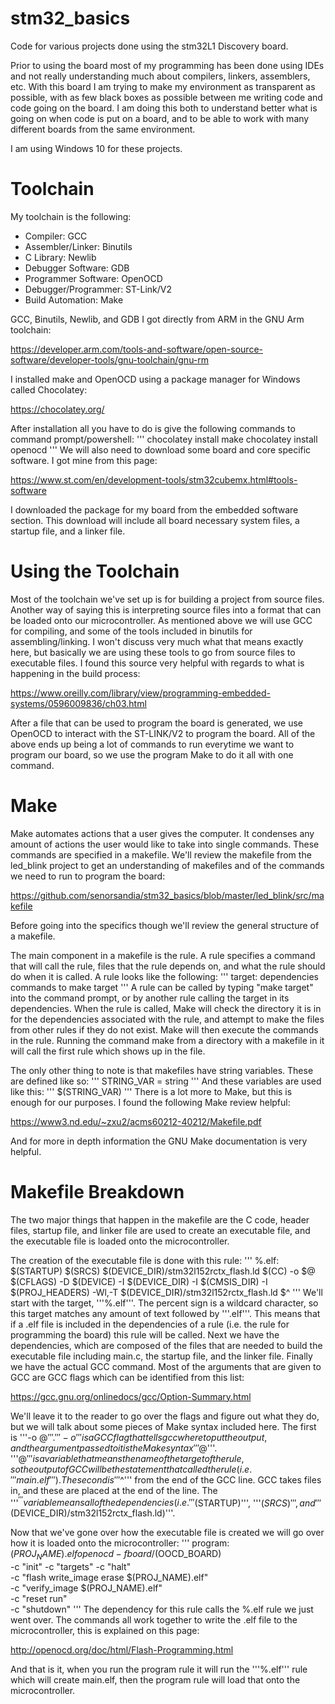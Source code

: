 # stm32_basics
Code for various projects done using the stm32L1 Discovery board. 

Prior to using the board most of my programming has been done using IDEs and not really understanding much about compilers, linkers, assemblers, etc. With this board I am trying to make my environment as transparent as possible, with as few black boxes as possible between me writing code and code going on the board. I am doing this both to understand better what is going on when code is put on a board, and to be able to work with many different boards from the same environment. 

I am using Windows 10 for these projects.

# Toolchain
My toolchain is the following:
* Compiler: GCC
* Assembler/Linker: Binutils
* C Library: Newlib
* Debugger Software: GDB
* Programmer Software: OpenOCD
* Debugger/Programmer: ST-Link/V2
* Build Automation: Make

GCC, Binutils, Newlib, and GDB I got directly from ARM in the GNU Arm toolchain:

https://developer.arm.com/tools-and-software/open-source-software/developer-tools/gnu-toolchain/gnu-rm

I installed make and OpenOCD using a package manager for Windows called Chocolatey:

https://chocolatey.org/

After installation all you have to do is give the following commands to command prompt/powershell:
'''
chocolatey install make
chocolatey install openocd
'''
We will also need to download some board and core specific software. I got mine from this page:

https://www.st.com/en/development-tools/stm32cubemx.html#tools-software

I downloaded the package for my board from the embedded software section. This download will include all board necessary system files, a startup file, and a linker file.

# Using the Toolchain
Most of the toolchain we've set up is for building a project from source files. Another way of saying this is interpreting source files into a format that can be loaded onto our microcontroller. As mentioned above we will use GCC for compiling, and some of the tools included in binutils for assembling/linking. I won't discuss very much what that means exactly here, but basically we are using these tools to go from source files to executable files. I found this source very helpful with regards to what is happening in the build process:

https://www.oreilly.com/library/view/programming-embedded-systems/0596009836/ch03.html

After a file that can be used to program the board is generated, we use OpenOCD to interact with the ST-LINK/V2 to program the board. All of the above ends up being a lot of commands to run everytime we want to program our board, so we use the program Make to do it all with one command.

# Make
Make automates actions that a user gives the computer. It condenses any amount of actions the user would like to take into single commands. These commands are specified in a makefile. We'll review the makefile from the led_blink project to get an understanding of makefiles and of the commands we need to run to program the board:

https://github.com/senorsandia/stm32_basics/blob/master/led_blink/src/makefile

Before going into the specifics though we'll review the general structure of a makefile.

The main component in a makefile is the rule. A rule specifies a command that will call the rule, files that the rule depends on, and what the rule should do when it is called. A rule looks like the following:
'''
target: dependencies
  commands to make target
'''
A rule can be called by typing "make target" into the command prompt, or by another rule calling the target in its dependencies. When the rule is called, Make will check the directory it is in for the dependencies associated with the rule, and attempt to make the files from other rules if they do not exist. Make will then execute the commands in the rule. Running the command make from a directory with a makefile in it will call the first rule which shows up in the file.

The only other thing to note is that makefiles have string variables. These are defined like so:
'''
STRING_VAR = string
'''
And these variables are used like this:
'''
$(STRING_VAR)
'''
There is a lot more to Make, but this is enough for our purposes. I found the following Make review helpful:

https://www3.nd.edu/~zxu2/acms60212-40212/Makefile.pdf

And for more in depth information the GNU Make documentation is very helpful.

# Makefile Breakdown

The two major things that happen in the makefile are the C code, header files, startup file, and linker file are used to create an executable file, and the executable file is loaded onto the microcontroller. 

The creation of the executable file is done with this rule:
'''
%.elf: $(STARTUP) $(SRCS) $(DEVICE_DIR)/stm32l152rctx_flash.ld
	$(CC) -o $@ $(CFLAGS) -D $(DEVICE) -I $(DEVICE_DIR) -I $(CMSIS_DIR) -I $(PROJ_HEADERS) -Wl,-T $(DEVICE_DIR)/stm32l152rctx_flash.ld $^
'''
We'll start with the target, '''%.elf'''. The percent sign is a wildcard character, so this target matches any amount of text followed by '''.elf'''. This means that if a .elf file is included in the dependencies of a rule (i.e. the rule for programming the board) this rule will be called.
Next we have the dependencies, which are composed of the files that are needed to build the executable file including main.c, the startup file, and the linker file.
Finally we have the actual GCC command. Most of the arguments that are given to GCC are GCC flags which can be identified from this list:

https://gcc.gnu.org/onlinedocs/gcc/Option-Summary.html

We'll leave it to the reader to go over the flags and figure out what they do, but we will talk about some pieces of Make syntax included here. The first is '''-o $@'''. '''-o''' is a GCC flag that tells gcc where to put the output, and the argument passed to it is the Make syntax '''$@'''. '''$@''' is a variable that means the name of the target of the rule, so the output of GCC will be the statement that called the rule (i.e. '''main.elf'''). The second is '''$^''' from the end of the GCC line. GCC takes files in, and these are placed at the end of the line. The '''$^''' variable means all of the dependencies (i.e. '''$(STARTUP)''', '''$(SRCS)''', and '''$(DEVICE_DIR)/stm32l152rctx_flash.ld)'''.

Now that we've gone over how the executable file is created we will go over how it is loaded onto the microcontroller:
'''
program: $(PROJ_NAME).elf
			openocd -f board/$(OOCD_BOARD) \
					-c "init" -c "targets" -c "halt" \
					-c "flash write_image erase $(PROJ_NAME).elf" \
					-c "verify_image $(PROJ_NAME).elf" \
					-c "reset run" \
					-c "shutdown"
'''
The dependency for this rule calls the %.elf rule we just went over. The commands all work together to write the .elf file to the microcontroller, this is explained on this page:

http://openocd.org/doc/html/Flash-Programming.html

And that is it, when you run the program rule it will run the '''%.elf''' rule which will create main.elf, then the program rule will load that onto the microcontroller.
